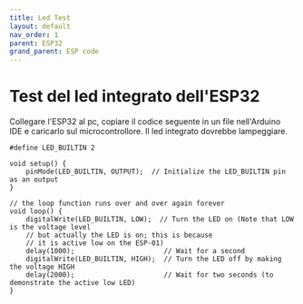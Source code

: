 ```yaml
---
title: Led Test
layout: default
nav_order: 1
parent: ESP32
grand_parent: ESP code
---
```


# Test del led integrato dell'ESP32

Collegare l'ESP32 al pc, copiare il codice seguente in un file nell'Arduino IDE e caricarlo sul microcontrollore. Il led integrato dovrebbe lampeggiare.

```
#define LED_BUILTIN 2

void setup() {
    pinMode(LED_BUILTIN, OUTPUT);  // Initialize the LED_BUILTIN pin as an output
}

// the loop function runs over and over again forever
void loop() {
    digitalWrite(LED_BUILTIN, LOW);  // Turn the LED on (Note that LOW is the voltage level
    // but actually the LED is on; this is because
    // it is active low on the ESP-01)
    delay(1000);                      // Wait for a second
    digitalWrite(LED_BUILTIN, HIGH);  // Turn the LED off by making the voltage HIGH
    delay(2000);                      // Wait for two seconds (to demonstrate the active low LED)
}
```
